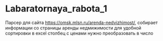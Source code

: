 # Labaratornaya_rabota_1
Парсер для сайта https://omsk.mlsn.ru/arenda-nedvizhimost/, собирает информации со страницы аренды недмижимости
для удобной сортировки в excel столбец с ценами нужно преобразовать в число
